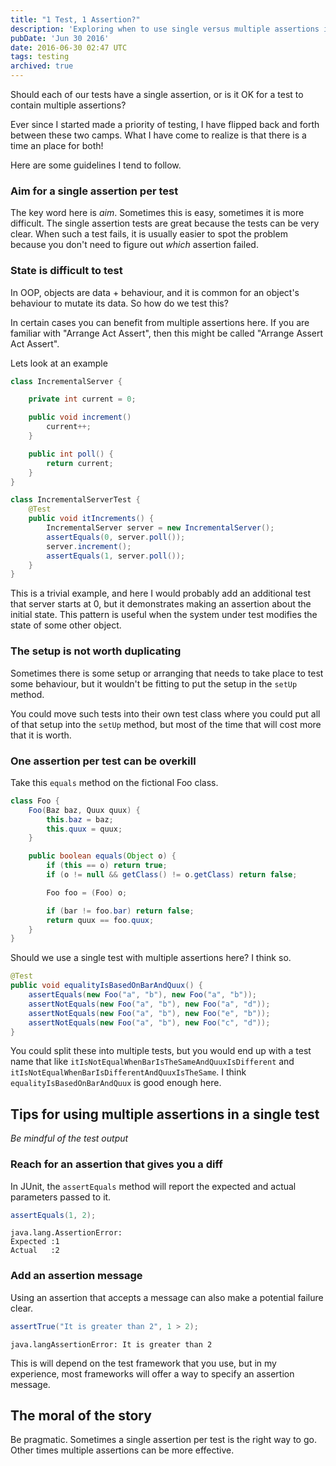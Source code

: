 ```yaml
---
title: "1 Test, 1 Assertion?"
description: 'Exploring when to use single versus multiple assertions in tests - being pragmatic about testing stateful behavior.'
pubDate: 'Jun 30 2016'
date: 2016-06-30 02:47 UTC
tags: testing
archived: true
---
```


Should each of our tests have a single assertion, or is it OK for a test to contain multiple assertions?


Ever since I started made a priority of testing, I have flipped back and forth between these two camps. What I have come to realize is that there is a time an place for both!

Here are some guidelines I tend to follow.

### Aim for a single assertion per test

The key word here is _aim_. Sometimes this is easy, sometimes it is more difficult. The single assertion tests are great because the tests can be very clear. When such a test fails, it is usually easier to spot the problem because you don't need to figure out _which_ assertion failed.


### State is difficult to test

In OOP, objects are data + behaviour, and it is common for an object's behaviour to mutate its data. So how do we test this?

In certain cases you can benefit from multiple assertions here. If you are familiar with "Arrange Act Assert", then this might be called "Arrange Assert Act Assert".

Lets look at an example

```java
class IncrementalServer {

    private int current = 0;

    public void increment()
        current++;
    }

    public int poll() {
        return current;
    }
}

class IncrementalServerTest {
    @Test
    public void itIncrements() {
        IncrementalServer server = new IncrementalServer();
        assertEquals(0, server.poll());
        server.increment();
        assertEquals(1, server.poll());
    }
}
```

This is a trivial example, and here I would probably add an additional test that server starts at 0, but it demonstrates making an assertion about the initial state. This pattern is useful when the system under test modifies the state of some other object.


### The setup is not worth duplicating

Sometimes there is some setup or arranging that needs to take place to test some behaviour, but it wouldn't be fitting to put the setup in the `setUp` method.

You could move such tests into their own test class where you could put all of that setup into the `setUp` method, but most of the time that will cost more that it is worth.


### One assertion per test can be overkill

Take this `equals` method on the fictional Foo class.


```java
class Foo {
    Foo(Baz baz, Quux quux) {
        this.baz = baz;
        this.quux = quux;
    }

    public boolean equals(Object o) {
        if (this == o) return true;
        if (o != null && getClass() != o.getClass) return false;

        Foo foo = (Foo) o;

        if (bar != foo.bar) return false;
        return quux == foo.quux;
    }
}
```

Should we use a single test with multiple assertions here? I think so.

```java
@Test
public void equalityIsBasedOnBarAndQuux() {
    assertEquals(new Foo("a", "b"), new Foo("a", "b"));
    assertNotEquals(new Foo("a", "b"), new Foo("a", "d"));
    assertNotEquals(new Foo("a", "b"), new Foo("e", "b"));
    assertNotEquals(new Foo("a", "b"), new Foo("c", "d"));
}
```


You could split these into multiple tests, but you would end up with a test name that like `itIsNotEqualWhenBarIsTheSameAndQuuxIsDifferent` and `itIsNotEqualWhenBarIsDifferentAndQuuxIsTheSame`. I think `equalityIsBasedOnBarAndQuux` is good enough here.


## Tips for using multiple assertions in a single test

_Be mindful of the test output_

### Reach for an assertion that gives you a diff

In JUnit, the `assertEquals` method will report the expected and actual parameters passed to it.

```java
assertEquals(1, 2);
```
```error
java.lang.AssertionError:
Expected :1
Actual   :2
```

### Add an assertion message

Using an assertion that accepts a message can also make a potential failure clear.

```java
assertTrue("It is greater than 2", 1 > 2);
```

```console
java.langAssertionError: It is greater than 2
```

This is will depend on the test framework that you use, but in my experience, most frameworks will offer a way to specify an assertion message.


## The moral of the story

Be pragmatic. Sometimes a single assertion per test is the right way to go. Other times multiple assertions can be more effective.
